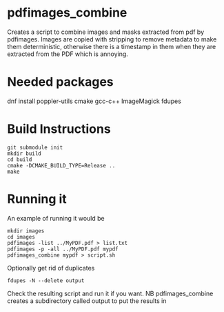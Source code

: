 # pdfimages_combine
Creates a script to combine images and masks extracted from pdf by pdfimages. Images are copied with stripping to remove metadata to make them deterministic, otherwise there is a timestamp in them when they are extracted from the PDF which is annoying.

# Needed packages
dnf install poppler-utils cmake gcc-c++ ImageMagick fdupes

# Build Instructions
    git submodule init
    mkdir build
    cd build
    cmake -DCMAKE_BUILD_TYPE=Release ..
    make

# Running it

An example of running it would be

    mkdir images
    cd images
    pdfimages -list ../MyPDF.pdf > list.txt
    pdfimages -p -all ../MyPDF.pdf mypdf
    pdfimages_combine mypdf > script.sh
Optionally get rid of duplicates

    fdupes -N --delete output

Check the resulting script and run it if you want. NB pdfimages_combine creates a subdirectory called output to put the results in

